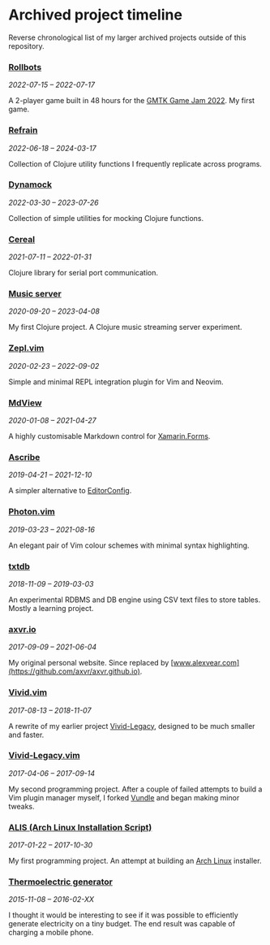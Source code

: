 # Archived project timeline

Reverse chronological list of my larger archived projects outside of this repository.


### [Rollbots](https://github.com/axvr/rollbots)

_2022-07-15 – 2022-07-17_

A 2-player game built in 48 hours for the [GMTK Game Jam 2022](https://itch.io/jam/gmtk-jam-2022).  My first game.


### [Refrain](https://github.com/axvr/refrain)

_2022-06-18 – 2024-03-17_

Collection of Clojure utility functions I frequently replicate across programs.


### [Dynamock](https://github.com/axvr/dynamock)

_2022-03-30 – 2023-07-26_

Collection of simple utilities for mocking Clojure functions.


### [Cereal](https://github.com/axvr/cereal)

_2021-07-11 – 2022-01-31_

Clojure library for serial port communication.


### [Music server](https://github.com/axvr/music-server)

_2020-09-20 – 2023-04-08_

My first Clojure project. A Clojure music streaming server experiment.


### [Zepl.vim](https://github.com/axvr/zepl.vim)

_2020-02-23 – 2022-09-02_

Simple and minimal REPL integration plugin for Vim and Neovim.


### [MdView](https://github.com/axvr/MdView)

_2020-01-08 – 2021-04-27_

A highly customisable Markdown control for [Xamarin.Forms](https://www.xamarin.com/).


### [Ascribe](https://www.alexvear.com/projects/ascribe/)

_2019-04-21 – 2021-12-10_

A simpler alternative to [EditorConfig](https://editorconfig.org/).


### [Photon.vim](https://github.com/axvr/photon.vim)

_2019-03-23 – 2021-08-16_

An elegant pair of Vim colour schemes with minimal syntax highlighting.


### [txtdb](https://github.com/axvr/txtdb)

_2018-11-09 – 2019-03-03_

An experimental RDBMS and DB engine using CSV text files to store
tables. Mostly a learning project.


### [axvr.io](https://github.com/axvr/axvr.io)

_2017-09-09 – 2021-06-04_

My original personal website.  Since replaced by [www.alexvear.com](https://github.com/axvr/axvr.github.io).


### [Vivid.vim](https://github.com/axvr/vivid.vim)

_2017-08-13 – 2018-11-07_

A rewrite of my earlier project [Vivid-Legacy](#vivid-legacyvim), designed to
be much smaller and faster.


### [Vivid-Legacy.vim](https://github.com/axvr/Vivid-Legacy.vim)

_2017-04-06 – 2017-09-14_

My second programming project. After a couple of failed attempts to build a Vim
plugin manager myself, I forked [Vundle](https://github.com/VundleVim/Vundle.vim)
and began making minor tweaks.


### [ALIS (Arch Linux Installation Script)](https://github.com/axvr/alis)

_2017-01-22 – 2017-10-30_

My first programming project. An attempt at building an
[Arch Linux](https://archlinux.org/) installer.


### [Thermoelectric generator](https://www.alexvear.com/projects/teg/)

_2015-11-08 – 2016-02-XX_

I thought it would be interesting to see if it was possible to efficiently
generate electricity on a tiny budget. The end result was capable of charging
a mobile phone.
